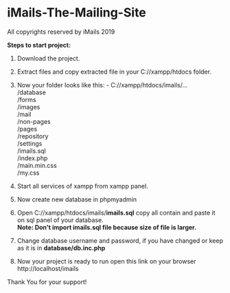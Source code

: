 # iMails-The-Mailing-Site

All copyrights reserved by iMails 2019

**Steps to start project:**

1. Download the project.
2. Extract files and copy extracted file in your C://xampp/htdocs folder.
3. Now your folder looks like this: - C://xampp/htdocs/imails/...</br>
                                                              /database</br>
                                                              /forms</br>
                                                              /images</br>
                                                              /mail</br>
                                                              /non-pages</br>
                                                              /pages</br>
                                                              /repository</br>
                                                              /settings</br>
                                                              /imails.sql</br>
                                                              /index.php</br>
                                                              /main.min.css</br>
                                                              /my.css</br>
                                                             
4. Start all services of xampp from xampp panel.
5. Now create new database in phpmyadmin
6. Open C://xampp/htdocs/imails/**imails.sql** copy all contain and paste it on sql panel of your database. </br>
    **Note: Don't import imails.sql file because size of file is larger.**
7. Change database username and password, if you have changed or keep as it is in **database/db.inc.php**
8. Now your project is ready to run
    open this link on your browser http://localhost/imails
    
Thank You for your support!
